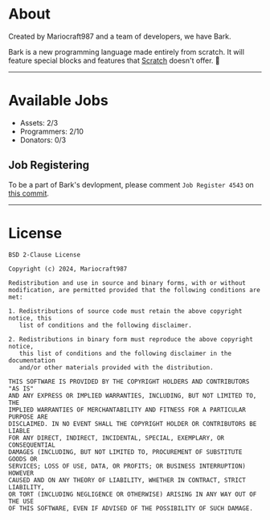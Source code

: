 # About
Created by Mariocraft987 and a team of developers, we have Bark.

Bark is a new programming language made entirely from scratch. It will feature special blocks and features that <a href="https://scratch.mit.edu">Scratch</a> doesn't offer. &#128054;

<hr>

# Available Jobs
- Assets: 2/3<br/>
- Programmers: 2/10<br/>
- Donators: 0/3<br/>
## Job Registering
To be a part of Bark's devlopment, please comment `Job Register 4543` on <a href="https://github.com/Mariocraft987/bark.github.io/commit/5644df6ebc5aa7ea7b611141a265ff7c17712c5e">this commit</a>.

<hr>

# License

```
BSD 2-Clause License

Copyright (c) 2024, Mariocraft987

Redistribution and use in source and binary forms, with or without
modification, are permitted provided that the following conditions are met:

1. Redistributions of source code must retain the above copyright notice, this
   list of conditions and the following disclaimer.

2. Redistributions in binary form must reproduce the above copyright notice,
   this list of conditions and the following disclaimer in the documentation
   and/or other materials provided with the distribution.

THIS SOFTWARE IS PROVIDED BY THE COPYRIGHT HOLDERS AND CONTRIBUTORS "AS IS"
AND ANY EXPRESS OR IMPLIED WARRANTIES, INCLUDING, BUT NOT LIMITED TO, THE
IMPLIED WARRANTIES OF MERCHANTABILITY AND FITNESS FOR A PARTICULAR PURPOSE ARE
DISCLAIMED. IN NO EVENT SHALL THE COPYRIGHT HOLDER OR CONTRIBUTORS BE LIABLE
FOR ANY DIRECT, INDIRECT, INCIDENTAL, SPECIAL, EXEMPLARY, OR CONSEQUENTIAL
DAMAGES (INCLUDING, BUT NOT LIMITED TO, PROCUREMENT OF SUBSTITUTE GOODS OR
SERVICES; LOSS OF USE, DATA, OR PROFITS; OR BUSINESS INTERRUPTION) HOWEVER
CAUSED AND ON ANY THEORY OF LIABILITY, WHETHER IN CONTRACT, STRICT LIABILITY,
OR TORT (INCLUDING NEGLIGENCE OR OTHERWISE) ARISING IN ANY WAY OUT OF THE USE
OF THIS SOFTWARE, EVEN IF ADVISED OF THE POSSIBILITY OF SUCH DAMAGE.
```

<!-- bark is not affiliated of scratch or turbowarp nor penguin mod and all credit goes to these founding orginizations and not any content should be used with permission,
please is they are created YET check out our terms of use and private policy --!>

